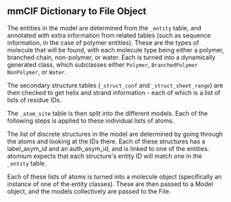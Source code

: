 ## mmCIF Dictionary to File Object

The entities in the model are determined from the `_entity` table, and annotated with extra information from related tables (such as sequence information, in the case of polymer entities). These are the types of molecule that will be found, with each molecule type being either a polymer, branched chain, non-polymer, or water. Each is turned into a dynamically generated class, which subclasses either `Polymer`, `BranchedPolymer` `NonPolymer`,  or `Water`.

The secondary structure tables (`_struct_conf` and `_struct_sheet_range`) are then checked to get helix and strand information - each of which is a list of lists of residue IDs.

The `_atom_site` table is then split into the different models. Each of the following steps is applied to these individual lists of atoms.

The list of discrete structures in the model are determined by going through the atoms and looking at the IDs there. Each of these structures has a label_asym_id and an auth_asym_id, and is linked to one of the entities. atomium expects that each structure's entity ID will match one in the `_entity` table.

Each of these lists of atoms is turned into a molecule object (specifically an instance of one of the entity classes). These are then passed to a Model object, and the models collectively are passed to the File.